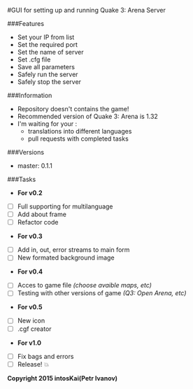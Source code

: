#GUI for setting up and running Quake 3: Arena Server

###Features

- Set your IP from list
- Set the required port
- Set the name of server
- Set .cfg file
- Save all parameters
- Safely run the server
- Safely stop the server

###Information

- Repository doesn't contains the game!
- Recommended version of Quake 3: Arena is 1.32
- I'm waiting for your :
	- translations into different languages
	- pull requests with completed tasks

###Versions

- master: 0.1.1

###Tasks

* __For v0.2__

- [ ] Full supporting for multilanguage
- [ ] Add about frame
- [ ] Refactor code

* __For v0.3__

- [ ] Add in, out, error streams to main form
- [ ] New formated background image

* __For v0.4__

- [ ] Acces to game file _(choose avaible maps, etc)_
- [ ] Testing with other versions of game _(Q3: Open Arena, etc)_

* __For v0.5__

- [ ] New icon
- [ ] .cgf creator

* __For v1.0__

- [ ] Fix bags and errors
- [ ] Release! :boom:

**Copyright 2015 intosKai(Petr Ivanov)**